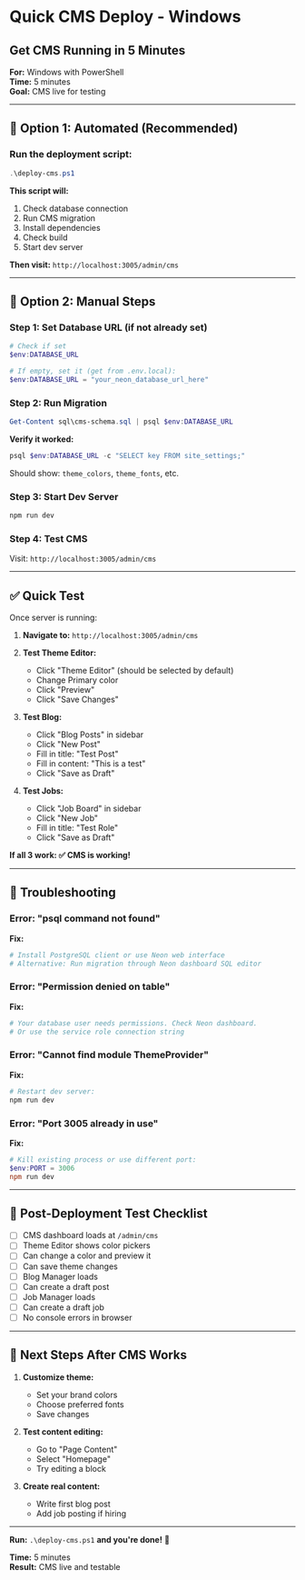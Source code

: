 # Quick CMS Deploy - Windows
## Get CMS Running in 5 Minutes

**For:** Windows with PowerShell  
**Time:** 5 minutes  
**Goal:** CMS live for testing

---

## 🚀 Option 1: Automated (Recommended)

### Run the deployment script:

```powershell
.\deploy-cms.ps1
```

**This script will:**
1. Check database connection
2. Run CMS migration
3. Install dependencies
4. Check build
5. Start dev server

**Then visit:** `http://localhost:3005/admin/cms`

---

## 🔧 Option 2: Manual Steps

### Step 1: Set Database URL (if not already set)

```powershell
# Check if set
$env:DATABASE_URL

# If empty, set it (get from .env.local):
$env:DATABASE_URL = "your_neon_database_url_here"
```

### Step 2: Run Migration

```powershell
Get-Content sql\cms-schema.sql | psql $env:DATABASE_URL
```

**Verify it worked:**
```powershell
psql $env:DATABASE_URL -c "SELECT key FROM site_settings;"
```

Should show: `theme_colors`, `theme_fonts`, etc.

### Step 3: Start Dev Server

```powershell
npm run dev
```

### Step 4: Test CMS

Visit: `http://localhost:3005/admin/cms`

---

## ✅ Quick Test

Once server is running:

1. **Navigate to:** `http://localhost:3005/admin/cms`

2. **Test Theme Editor:**
   - Click "Theme Editor" (should be selected by default)
   - Change Primary color
   - Click "Preview"
   - Click "Save Changes"

3. **Test Blog:**
   - Click "Blog Posts" in sidebar
   - Click "New Post"
   - Fill in title: "Test Post"
   - Fill in content: "This is a test"
   - Click "Save as Draft"

4. **Test Jobs:**
   - Click "Job Board" in sidebar
   - Click "New Job"
   - Fill in title: "Test Role"
   - Click "Save as Draft"

**If all 3 work: ✅ CMS is working!**

---

## 🚨 Troubleshooting

### Error: "psql command not found"
**Fix:**
```powershell
# Install PostgreSQL client or use Neon web interface
# Alternative: Run migration through Neon dashboard SQL editor
```

### Error: "Permission denied on table"
**Fix:**
```powershell
# Your database user needs permissions. Check Neon dashboard.
# Or use the service role connection string
```

### Error: "Cannot find module ThemeProvider"
**Fix:**
```powershell
# Restart dev server:
npm run dev
```

### Error: "Port 3005 already in use"
**Fix:**
```powershell
# Kill existing process or use different port:
$env:PORT = 3006
npm run dev
```

---

## 📝 Post-Deployment Test Checklist

- [ ] CMS dashboard loads at `/admin/cms`
- [ ] Theme Editor shows color pickers
- [ ] Can change a color and preview it
- [ ] Can save theme changes
- [ ] Blog Manager loads
- [ ] Can create a draft post
- [ ] Job Manager loads
- [ ] Can create a draft job
- [ ] No console errors in browser

---

## 🎯 Next Steps After CMS Works

1. **Customize theme:**
   - Set your brand colors
   - Choose preferred fonts
   - Save changes

2. **Test content editing:**
   - Go to "Page Content"
   - Select "Homepage"
   - Try editing a block

3. **Create real content:**
   - Write first blog post
   - Add job posting if hiring

---

**Run:** `.\deploy-cms.ps1` **and you're done!** 🚀

**Time:** 5 minutes  
**Result:** CMS live and testable


